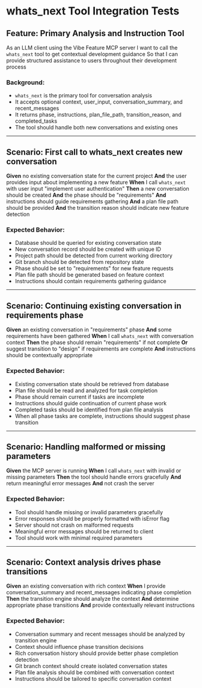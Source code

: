 # whats_next Tool Integration Tests

## Feature: Primary Analysis and Instruction Tool

As an LLM client using the Vibe Feature MCP server
I want to call the `whats_next` tool to get contextual development guidance
So that I can provide structured assistance to users throughout their development process

### Background:
- `whats_next` is the primary tool for conversation analysis
- It accepts optional context, user_input, conversation_summary, and recent_messages
- It returns phase, instructions, plan_file_path, transition_reason, and completed_tasks
- The tool should handle both new conversations and existing ones

---

## Scenario: First call to whats_next creates new conversation

**Given** no existing conversation state for the current project
**And** the user provides input about implementing a new feature
**When** I call `whats_next` with user input "implement user authentication"
**Then** a new conversation should be created
**And** the phase should be "requirements"
**And** instructions should guide requirements gathering
**And** a plan file path should be provided
**And** the transition reason should indicate new feature detection

### Expected Behavior:
- Database should be queried for existing conversation state
- New conversation record should be created with unique ID
- Project path should be detected from current working directory
- Git branch should be detected from repository state
- Phase should be set to "requirements" for new feature requests
- Plan file path should be generated based on feature context
- Instructions should contain requirements gathering guidance

---

## Scenario: Continuing existing conversation in requirements phase

**Given** an existing conversation in "requirements" phase
**And** some requirements have been gathered
**When** I call `whats_next` with conversation context
**Then** the phase should remain "requirements" if not complete
**Or** suggest transition to "design" if requirements are complete
**And** instructions should be contextually appropriate

### Expected Behavior:
- Existing conversation state should be retrieved from database
- Plan file should be read and analyzed for task completion
- Phase should remain current if tasks are incomplete
- Instructions should guide continuation of current phase work
- Completed tasks should be identified from plan file analysis
- When all phase tasks are complete, instructions should suggest phase transition

---

## Scenario: Handling malformed or missing parameters

**Given** the MCP server is running
**When** I call `whats_next` with invalid or missing parameters
**Then** the tool should handle errors gracefully
**And** return meaningful error messages
**And** not crash the server

### Expected Behavior:
- Tool should handle missing or invalid parameters gracefully
- Error responses should be properly formatted with isError flag
- Server should not crash on malformed requests
- Meaningful error messages should be returned to client
- Tool should work with minimal required parameters

---

## Scenario: Context analysis drives phase transitions

**Given** an existing conversation with rich context
**When** I provide conversation_summary and recent_messages indicating phase completion
**Then** the transition engine should analyze the context
**And** determine appropriate phase transitions
**And** provide contextually relevant instructions

### Expected Behavior:
- Conversation summary and recent messages should be analyzed by transition engine
- Context should influence phase transition decisions
- Rich conversation history should provide better phase completion detection
- Git branch context should create isolated conversation states
- Plan file analysis should be combined with conversation context
- Instructions should be tailored to specific conversation context
